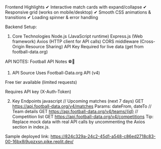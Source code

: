 Frontend Highlights
✔ Interactive match cards with expand/collapse
✔ Responsive grid (works on mobile/desktop)
✔ Smooth CSS animations & transitions
✔ Loading spinner & error handling

Backend Setup:
1. Core Technologies
Node.js (JavaScript runtime)
Express.js (Web framework)
Axios (HTTP client for API calls)
CORS middleware (Cross-Origin Resource Sharing)
API Key Required for live data (get from football-data.org)

API NOTES:
Football API Notes ⚽🔌
1. API Source
Uses Football-Data.org API (v4)

Free tier available (limited requests)

Requires API key (X-Auth-Token)

2. Key Endpoints
javascript
// Upcoming matches (next 7 days)
GET https://api.football-data.org/v4/matches
Params: dateFrom, dateTo
// Team details
GET https://api.football-data.org/v4/teams/{id}
// Competition list
GET https://api.football-data.org/v4/competitions
Tip: Replace mock data with real API calls by uncommenting the Axios section in index.js.

Sample deployed link:
https://824c329a-24c2-45d1-a548-c86ed2718c83-00-16bx8i9upzxsn.pike.replit.dev/
